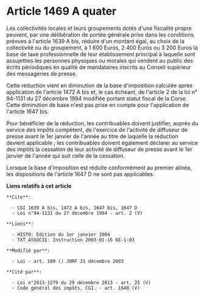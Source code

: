 # Article 1469 A quater

Les collectivités locales et leurs groupements dotés d'une fiscalité propre peuvent, par une délibération de portée générale
prise dans les conditions prévues à l'article 1639 A bis, réduire d'un montant égal, au choix de la collectivité ou du
groupement, à 1 600 Euros, 2 400 Euros ou 3 200 Euros la base de taxe professionnelle de leur établissement principal à
laquelle sont assujetties les personnes physiques ou morales qui vendent au public des écrits périodiques en qualité de
mandataires inscrits au Conseil supérieur des messageries de presse.

Cette réduction vient en diminution de la base d'imposition calculée après application de l'article 1472 A bis et, le cas
échéant, de l'article 2 de la loi n° 94-1131 du 27 décembre 1994 modifiée portant statut fiscal de la Corse. Cette diminution
de base n'est pas prise en compte pour l'application de l'article 1647 bis.

Pour bénéficier de la réduction, les contribuables doivent justifier, auprès du service des impôts compétent, de l'exercice
de l'activité de diffuseur de presse avant le 1er janvier de l'année au titre de laquelle la réduction devient applicable ;
les contribuables doivent également déclarer au service des impôts la cessation de leur activité de diffuseur de presse avant
le 1er janvier de l'année qui suit celle de la cessation.

Lorsque la base d'imposition est réduite conformément au premier alinéa, les dispositions de l'article 1647 D ne sont pas
applicables.

**Liens relatifs à cet article**

	**Cite**:

	  - CGI 1639 A bis, 1472 A bis, 1647 bis, 1647 D
	  - Loi n°94-1131 du 27 décembre 1994 - art. 2 (V)

	**Liens**:

	  - HISTO: Edition du 1er janvier 2004
	  - TXT_ASSOCIE: Instruction 2003-01-16 6E-1-03

	**Modifié par**:

	  - Loi - art. 109 () JORF 31 décembre 2003

	**Cité par**:

	  - Loi n°2013-1279 du 29 décembre 2013 - art. 25 (V)
	  - Code général des impôts, CGI. - art. 1640 (V)
